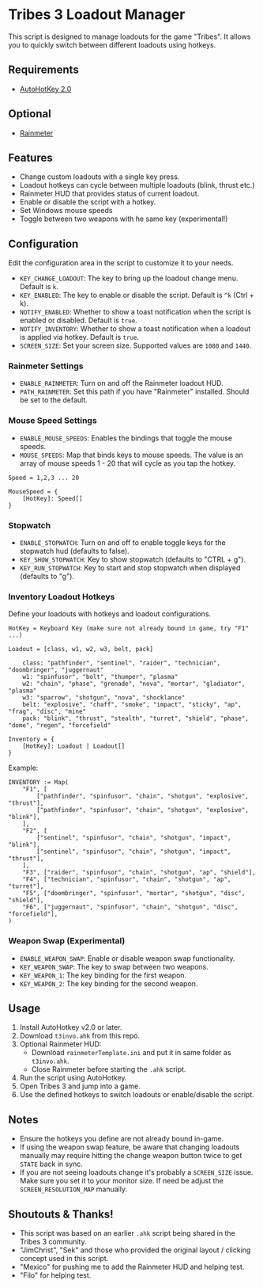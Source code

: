 # Tribes 3 Loadout Manager

This script is designed to manage loadouts for the game "Tribes". It allows you to quickly switch between different loadouts using hotkeys. 

## Requirements

- [AutoHotKey 2.0](https://www.autohotkey.com/v2/)

## Optional

- [Rainmeter](https://docs.rainmeter.net/)

## Features

- Change custom loadouts with a single key press.
- Loadout hotkeys can cycle between multiple loadouts (blink, thrust etc.)
- Rainmeter HUD that provides status of current loadout.
- Enable or disable the script with a hotkey.
- Set Windows mouse speeds
- Toggle between two weapons with he same key (experimental!)

## Configuration

Edit the configuration area in the script to customize it to your needs.

- `KEY_CHANGE_LOADOUT`: The key to bring up the loadout change menu. Default is `k`.
- `KEY_ENABLED`: The key to enable or disable the script. Default is `^k` (Ctrl + k).
- `NOTIFY_ENABLED`: Whether to show a toast notification when the script is enabled or disabled. Default is `true`.
- `NOTIFY_INVENTORY`: Whether to show a toast notification when a loadout is applied via hotkey. Default is `true`.
- `SCREEN_SIZE`: Set your screen size. Supported values are `1080` and `1440`.

### Rainmeter Settings

- `ENABLE_RAINMETER`: Turn on and off the Rainmeter loadout HUD.
- `PATH_RAINMETER`: Set this path if you have "Rainmeter" installed. Should be set to the default.

### Mouse Speed Settings

- `ENABLE_MOUSE_SPEEDS`: Enables the bindings that toggle the mouse speeds.
- `MOUSE_SPEEDS`: Map that binds keys to mouse speeds. The value is an array of mouse speeds 1 - 20 that will cycle as you tap the hotkey.

```
Speed = 1,2,3 ... 20

MouseSpeed = {
    [HotKey]: Speed[]
}

```

### Stopwatch

- `ENABLE_STOPWATCH`: Turn on and off to enable toggle keys for the stopwatch hud (defaults to false).
- `KEY_SHOW_STOPWATCH`: Key to show stopwatch (defaults to "CTRL + g").
- `KEY_RUN_STOPWATCH`: Key to start and stop stopwatch when displayed (defaults to "g").

### Inventory Loadout Hotkeys

Define your loadouts with hotkeys and loadout configurations. 

```
HotKey = Keyboard Key (make sure not already bound in game, try "F1" ...)

Loadout = [class, w1, w2, w3, belt, pack]

    class: "pathfinder", "sentinel", "raider", "technician", "doombringer", "juggernaut"
    w1: "spinfusor", "bolt", "thumper", "plasma"
    w2: "chain", "phase", "grenade", "nova", "mortar", "gladiator", "plasma"
    w3: "sparrow", "shotgun", "nova", "shocklance"
    belt: "explosive", "chaff", "smoke", "impact", "sticky", "ap", "frag", "disc", "mine"
    pack: "blink", "thrust", "stealth", "turret", "shield", "phase", "dome", "regen", "forcefield"

Inventory = {
    [HotKey]: Loadout | Loadout[]
}
```

Example:
```
INVENTORY := Map(
    "F1", [
        ["pathfinder", "spinfusor", "chain", "shotgun", "explosive", "thrust"],
        ["pathfinder", "spinfusor", "chain", "shotgun", "explosive", "blink"],
    ],
    "F2", [
        ["sentinel", "spinfusor", "chain", "shotgun", "impact", "blink"],
        ["sentinel", "spinfusor", "chain", "shotgun", "impact", "thrust"],
    ],
    "F3", ["raider", "spinfusor", "chain", "shotgun", "ap", "shield"],
    "F4", ["technician", "spinfusor", "chain", "shotgun", "ap", "turret"],
    "F5", ["doombringer", "spinfusor", "mortar", "shotgun", "disc", "shield"],
    "F6", ["juggernaut", "spinfusor", "chain", "shotgun", "disc", "forcefield"],
)
```

### Weapon Swap (Experimental)

- `ENABLE_WEAPON_SWAP`: Enable or disable weapon swap functionality.
- `KEY_WEAPON_SWAP`: The key to swap between two weapons.
- `KEY_WEAPON_1`: The key binding for the first weapon.
- `KEY_WEAPON_2`: The key binding for the second weapon.

## Usage

1. Install AutoHotkey v2.0 or later.
2. Download `t3invo.ahk` from this repo.
3. Optional Rainmeter HUD:
    - Download `rainmeterTemplate.ini` and put it in same folder as `t3invo.ahk`.
    - Close Rainmeter before starting the `.ahk` script.
4. Run the script using AutoHotkey.
5. Open Tribes 3 and jump into a game.
6. Use the defined hotkeys to switch loadouts or enable/disable the script.

## Notes

- Ensure the hotkeys you define are not already bound in-game.
- If using the weapon swap feature, be aware that changing loadouts manually may require hitting the change weapon button twice to get `STATE` back in sync.
- If you are not seeing loadouts change it's probably a `SCREEN_SIZE` issue. Make sure you set it to your monitor size. If need be adjust the `SCREEN_RESOLUTION_MAP` manually.

## Shoutouts & Thanks!

- This script was based on an earlier `.ahk` script being shared in the Tribes 3 community. 
- "JimChrist", "Sek" and those who provided the original layout / clicking concept used in this script.
- "Mexico" for pushing me to add the Rainmeter HUD and helping test.
- "Filo" for helping test.